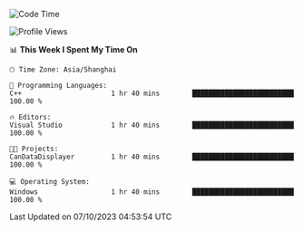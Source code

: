 <!--START_SECTION:waka-->
![Code Time](http://img.shields.io/badge/Code%20Time-1%2C275%20hrs%2019%20mins-blue)

![Profile Views](http://img.shields.io/badge/Profile%20Views-1-blue)

📊 **This Week I Spent My Time On** 

```text
🕑︎ Time Zone: Asia/Shanghai

💬 Programming Languages: 
C++                      1 hr 40 mins        █████████████████████████   100.00 % 

🔥 Editors: 
Visual Studio            1 hr 40 mins        █████████████████████████   100.00 % 

🐱‍💻 Projects: 
CanDataDisplayer         1 hr 40 mins        █████████████████████████   100.00 % 

💻 Operating System: 
Windows                  1 hr 40 mins        █████████████████████████   100.00 % 
```


 Last Updated on 07/10/2023 04:53:54 UTC
<!--END_SECTION:waka-->